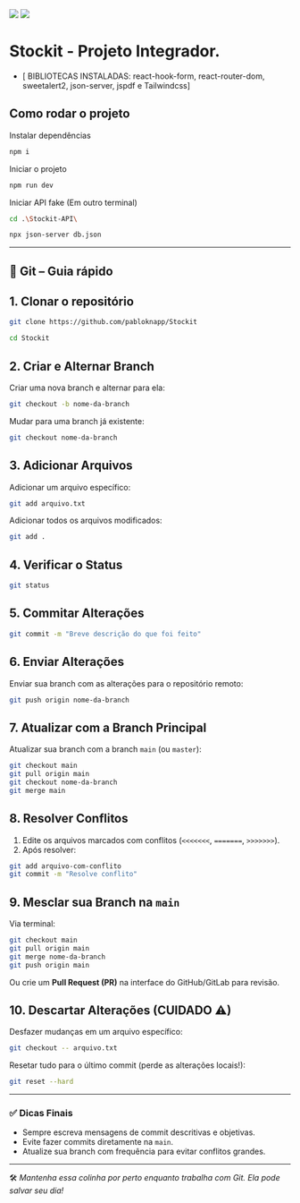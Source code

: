 <div>
<img src="https://img.shields.io/badge/-ReactJs-61DAFB?logo=react&logoColor=white&style=for-the-badge" />
<img src="https://img.shields.io/badge/Tailwind_CSS-grey?style=for-the-badge&logo=tailwind-css&logoColor=38B2AC" />
</div>

# Stockit - Projeto Integrador.

- [ BIBLIOTECAS INSTALADAS: react-hook-form, react-router-dom, sweetalert2, json-server, jspdf e Tailwindcss]

## Como rodar o projeto

Instalar dependências
```bash
npm i
```

Iniciar o projeto
```bash
npm run dev
```

Iniciar API fake (Em outro terminal)
```bash
cd .\Stockit-API\

npx json-server db.json
```

---

## 🧠 Git – Guia rápido

## 1. Clonar o repositório

```bash
git clone https://github.com/pabloknapp/Stockit

cd Stockit
```


## 2. Criar e Alternar Branch

Criar uma nova branch e alternar para ela:

```bash
git checkout -b nome-da-branch
```

Mudar para uma branch já existente:

```bash
git checkout nome-da-branch
```


## 3. Adicionar Arquivos

Adicionar um arquivo específico:

```bash
git add arquivo.txt
```

Adicionar todos os arquivos modificados:

```bash
git add .
```

## 4. Verificar o Status

```bash
git status
```

## 5. Commitar Alterações

```bash
git commit -m "Breve descrição do que foi feito"
```

## 6. Enviar Alterações

Enviar sua branch com as alterações para o repositório remoto:

```bash
git push origin nome-da-branch
```

## 7. Atualizar com a Branch Principal

Atualizar sua branch com a branch `main` (ou `master`):

```bash
git checkout main
git pull origin main
git checkout nome-da-branch
git merge main
```

## 8. Resolver Conflitos

1. Edite os arquivos marcados com conflitos (`<<<<<<<`, `=======`, `>>>>>>>`).
2. Após resolver:

```bash
git add arquivo-com-conflito
git commit -m "Resolve conflito"
```

## 9. Mesclar sua Branch na `main`

Via terminal:

```bash
git checkout main
git pull origin main
git merge nome-da-branch
git push origin main
```

Ou crie um **Pull Request (PR)** na interface do GitHub/GitLab para revisão.

## 10. Descartar Alterações (CUIDADO ⚠)

Desfazer mudanças em um arquivo específico:

```bash
git checkout -- arquivo.txt
```

Resetar tudo para o último commit (perde as alterações locais!):

```bash
git reset --hard
```

---

### ✅ Dicas Finais

- Sempre escreva mensagens de commit descritivas e objetivas.
- Evite fazer commits diretamente na `main`.
- Atualize sua branch com frequência para evitar conflitos grandes.

---

🛠️ *Mantenha essa colinha por perto enquanto trabalha com Git. Ela pode salvar seu dia!*
